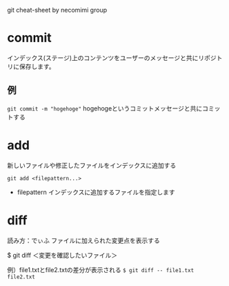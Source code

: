 
git cheat-sheet by necomimi group

# commit
インデックス(ステージ)上のコンテンツをユーザーのメッセージと共にリポジトリに保存します。

## 例
`git commit -m "hogehoge"`  hogehogeというコミットメッセージと共にコミットする


# add
新しいファイルや修正したファイルをインデックスに追加する

    git add <filepattern...>

- filepattern
インデックスに追加するファイルを指定します

# diff
読み方：でぃふ
ファイルに加えられた変更点を表示する

$ git diff ＜変更を確認したいファイル＞

例）file1.txtとfile2.txtの差分が表示される
`$ git diff -- file1.txt file2.txt`

